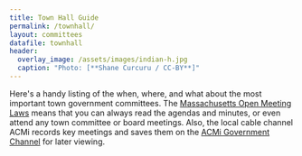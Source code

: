 ```yaml
---
title: Town Hall Guide
permalink: /townhall/
layout: committees
datafile: townhall
header:
  overlay_image: /assets/images/indian-h.jpg
  caption: "Photo: [**Shane Curcuru / CC-BY**]"
---
```


Here's a handy listing of the when, where, and what about the most 
important town government committees.  The [Massachusetts Open Meeting Laws](https://www.mass.gov/the-open-meeting-law) 
means that you can always read the agendas and minutes, or even attend 
any town committee or board meetings.  Also, the local cable channel 
ACMi records key meetings and saves them on the [ACMi Government Channel](http://acmi.tv/govlive/)
for later viewing.